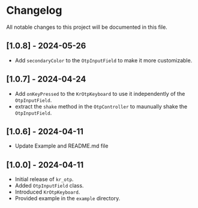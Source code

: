 # Changelog

All notable changes to this project will be documented in this file.
## [1.0.8] - 2024-05-26
- Add `secondaryColor` to the `OtpInputField` to make it more customizable.

## [1.0.7] - 2024-04-24
- Add `onKeyPressed` to the `KrOtpKeyboard` to use it independently of the `OtpInputField`.
- extract the `shake` method in the `OtpController` to maunually shake the `OtpInputField`.
  
## [1.0.6] - 2024-04-11
- Update Example and README.md file

## [1.0.0] - 2024-04-11
- Initial release of `kr_otp`.
- Added `OtpInputField` class.
- Introduced `KrOtpKeyboard`.
- Provided example in the `example` directory.